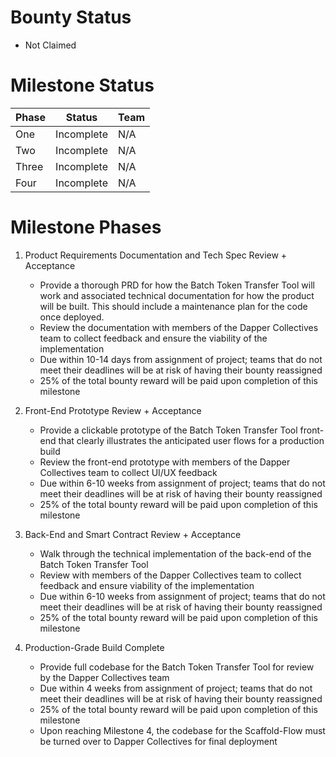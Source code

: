 
# Bounty Status
- Not Claimed

# Milestone Status

| Phase         | Status        | Team            |
| ------------- | ------------- |-----------------|
| One           | Incomplete    |   N/A           | 
| Two           | Incomplete    |   N/A           | 
| Three         | Incomplete    |   N/A           | 
| Four          | Incomplete    |   N/A           | 

# Milestone Phases
1. Product Requirements Documentation and Tech Spec Review + Acceptance
   - Provide a thorough PRD for how the Batch Token Transfer Tool will work and associated technical documentation for how the product will be built. This should include a maintenance plan for the code once deployed.
   - Review the documentation with members of the Dapper Collectives team to collect feedback and ensure the viability of the implementation
   - Due within 10-14 days from assignment of project; teams that do not meet their deadlines will be at risk of having their bounty reassigned
   - 25% of the total bounty reward will be paid upon completion of this milestone

2. Front-End Prototype Review + Acceptance
   - Provide a clickable prototype of the Batch Token Transfer Tool front-end that clearly illustrates the anticipated user flows for a production build
   - Review the front-end prototype with members of the Dapper Collectives team to collect UI/UX feedback
   - Due within 6-10 weeks from assignment of project; teams that do not meet their deadlines will be at risk of having their bounty reassigned
   - 25% of the total bounty reward will be paid upon completion of this milestone

3. Back-End and Smart Contract Review + Acceptance
   - Walk through the technical implementation of the back-end of the Batch Token Transfer Tool
   - Review with members of the Dapper Collectives team to collect feedback and ensure viability of the implementation
   - Due within 6-10 weeks from assignment of project; teams that do not meet their deadlines will be at risk of having their bounty reassigned
   - 25% of the total bounty reward will be paid upon completion of this milestone

4. Production-Grade Build Complete
   - Provide full codebase for the Batch Token Transfer Tool for review by the Dapper Collectives team
   - Due within 4 weeks from assignment of project; teams that do not meet their deadlines will be at risk of having their bounty reassigned
   - 25% of the total bounty reward will be paid upon completion of this milestone
   - Upon reaching Milestone 4, the codebase for the Scaffold-Flow must be turned over to Dapper Collectives for final deployment


